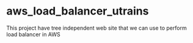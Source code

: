 # aws_load_balancer_utrains
This project have tree independent web site that we can use to perform load balancer in AWS
